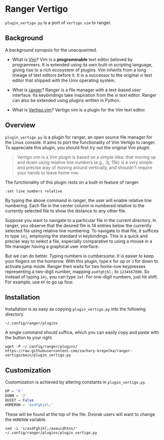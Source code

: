 # Ranger Vertigo

<!--
	FILENAME: README.md
	AUTHOR: Zachary Krepelka
	DATE: Saturday, March 9th, 2024
	ABOUT: A better way to move vertically in Ranger
	ORIGIN: https://github.com/zachary-krepelka/ranger-vertigo.git
	UPDATED: Friday, March 15th, 2024 at 7:50 PM
-->

`plugin_vertigo.py` is a port of `vertigo.vim` to ranger.

<!----------------------------------------------------------------------------->

## Background

A background synopsis for the unacquainted.

* What is [Vim][1]?  Vim is a **programmable** text editor beloved by
  programmers.  It is extended using its own built-in scripting language, giving
  rise to a rich ecosystem of plugins. Vim inherits from a long lineage of text
  editors before it. It is a successor to the original vi text editor that
  shipped with the Unix operating system.

* What is [ranger][2]?  Ranger is a file manager with a text-based user
  interface. Its keybindings take inspiration from the vi text editor.  Ranger
  can also be extended using plugins written in Python.

* What is [Vertigo.vim][3]?  Vertigo.vim is a plugin for the Vim text editor.

<!----------------------------------------------------------------------------->

## Overview

`plugin_vertigo.py` is a plugin for ranger, an open source file manager for the
Linux console. It aims to port the functionality of Vim Vertigo to ranger.  To
appreciate this plugin, you should first try out the original Vim plugin.

> Vertigo.vim is a Vim plugin is based on a simple idea: that moving up and down
using relative line numbers (e.g., 3j, 15k) is a very simple and precise way of
moving around vertically, and shouldn't require your hands to leave home row.

The functionality of this plugin rests on a built-in feature of ranger.

```
:set line_numbers relative
```

By typing the above command in ranger, the user will enable relative line
numbering. Each file in the center column is numbered relative to the currently
selected file to show the distance to any other file.

Suppose you want to navigate to a particular file in the current directory.  In
ranger, you observe that the desired file is 14 entries below the currently
selected file using relative line numbering. To navigate to that file, it
suffices to type `14j`, employing the standard vi keybindings. This is a quick
and precise way to select a file, especially comparative to using a mouse in a
file manager having a graphical user interface.

But we can do better. Typing numbers is cumbersome. It is easier to keep your
fingers on the homerow.  With this plugin, type `K` for up or `J` for down to
activate jump mode.  Ranger then waits for two home-row keypresses representing
a two-digit number, mapping `asdfghjkl;` to `1234567890`.  So instead of typing
`14j`, you can type `Jaf`. For one-digit numbers, just hit shift. For example,
use `KF` to go up four.

<!----------------------------------------------------------------------------->

## Installation

Installation is as easy as copying `plugin_vertigo.py` into the following
directory.

```
~/.config/ranger/plugins
```

A single command should suffice, which you can easily copy and paste with the
button to your right.

<!--  Unfortunately, I have to break the 80 column rule. -->

```
wget -P ~/.config/ranger/plugins/ https://raw.githubusercontent.com/zachary-krepelka/ranger-vertigo/main/plugin_vertigo.py
```

<!----------------------------------------------------------------------------->

## Customization

Customization is achieved by altering constants in `plugin_vertigo.py`.

```python
UP = 'K'
DOWN = 'J'
QUIET = False
HOMEROW = 'asdfghjkl;'
```

These will be found at the top of the file.  Dvorak users will want to change
the `HOMEROW` variable.

```
sed -i 's/asdfghjkl;/aoeuidhtns/' ~/.config/ranger/plugins/plugin_vertigo.py
```

<!-- References and Footnotes ------------------------------------------------->

[1]: https://en.wikipedia.org/wiki/Vim_(text_editor)
[2]: https://en.wikipedia.org/wiki/Ranger_(file_manager)
[3]: https://github.com/prendradjaja/vim-vertigo
[4]: https://github.com/zachary-krepelka/ranger-vertigo.git
